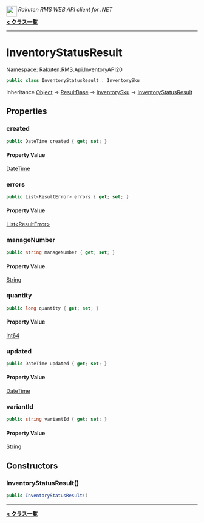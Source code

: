 <img align="left" style="height: 2em;" src="https://webservice.rakuten.co.jp/favicon.ico"><em>Rakuten RMS WEB API client for .NET</em>

[**< クラス一覧**](./)
- - -

# InventoryStatusResult

Namespace: Rakuten.RMS.Api.InventoryAPI20

```csharp
public class InventoryStatusResult : InventorySku
```

Inheritance [Object](https://docs.microsoft.com/en-us/dotnet/api/system.object) → [ResultBase](./rakuten.rms.api.json.resultbase) → [InventorySku](./rakuten.rms.api.inventoryapi20.inventorysku) → [InventoryStatusResult](./rakuten.rms.api.inventoryapi20.inventorystatusresult)

## Properties

### <a id="properties-created"/>**created**

```csharp
public DateTime created { get; set; }
```

#### Property Value

[DateTime](https://docs.microsoft.com/en-us/dotnet/api/system.datetime)<br>

### <a id="properties-errors"/>**errors**

```csharp
public List<ResultError> errors { get; set; }
```

#### Property Value

[List&lt;ResultError&gt;](https://docs.microsoft.com/en-us/dotnet/api/system.collections.generic.list-1)<br>

### <a id="properties-managenumber"/>**manageNumber**

```csharp
public string manageNumber { get; set; }
```

#### Property Value

[String](https://docs.microsoft.com/en-us/dotnet/api/system.string)<br>

### <a id="properties-quantity"/>**quantity**

```csharp
public long quantity { get; set; }
```

#### Property Value

[Int64](https://docs.microsoft.com/en-us/dotnet/api/system.int64)<br>

### <a id="properties-updated"/>**updated**

```csharp
public DateTime updated { get; set; }
```

#### Property Value

[DateTime](https://docs.microsoft.com/en-us/dotnet/api/system.datetime)<br>

### <a id="properties-variantid"/>**variantId**

```csharp
public string variantId { get; set; }
```

#### Property Value

[String](https://docs.microsoft.com/en-us/dotnet/api/system.string)<br>

## Constructors

### <a id="constructors-.ctor"/>**InventoryStatusResult()**

```csharp
public InventoryStatusResult()
```


- - -
[**< クラス一覧**](./)

